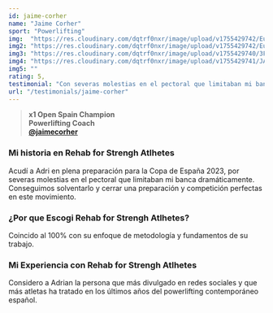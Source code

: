 ```yaml
---
id: jaime-corher
name: "Jaime Corher"
sport: "Powerlifting"
img:  "https://res.cloudinary.com/dqtrf0nxr/image/upload/v1755429742/EuropeanChampionships2022-D2S3-14_1_lprvz6.webp"
img2: "https://res.cloudinary.com/dqtrf0nxr/image/upload/v1755429742/EuropeanChampionships2022-D2S3-242_1_iuhnci.webp"
img3: "https://res.cloudinary.com/dqtrf0nxr/image/upload/v1755429740/3FABE461-5EB8-4E6D-9A38-D745B8931778_1_qvrdf7.webp"
img4: "https://res.cloudinary.com/dqtrf0nxr/image/upload/v1755429741/JAIME_copia_1_lwhicl.webp"
img5: ""
rating: 5,
testimonial: "Con severas molestias en el pectoral que limitaban mi banca dramáticamente, Conseguimos solventarlo y cerrar una preparación y competición perfectas"
url: "/testimonials/jaime-corher"
---
```


> **x1 Open Spain Champion**  
> **Powerlifting Coach**    
> [**@jaimecorher**](https://www.instagram.com/jaimecorher/)

### Mi historia en Rehab for Strengh Atlhetes

Acudí a Adri en plena preparación para la Copa de España 2023, por severas molestias en el pectoral que limitaban mi banca dramáticamente. Conseguimos solventarlo y cerrar una preparación y competición perfectas en este movimiento.

### ¿Por que Escogi Rehab for Strengh Atlhetes?

Coincido al 100% con su enfoque de metodología y fundamentos de su trabajo.

### Mi Experiencia con Rehab for Strengh Atlhetes

Considero a Adrian la persona que más divulgado en redes sociales y que más atletas ha tratado en los últimos años del powerlifting contemporáneo español.